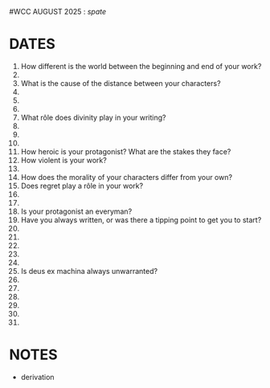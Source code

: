 #WCC AUGUST 2025 : *spate*
<!-- Atra Hasis -->

# DATES
1. How different is the world between the beginning and end of your work?
2. 
3. What is the cause of the distance between your characters?
4. 
5. 
6. 
7. What rôle does divinity play in your writing?
8. 
9. 
10. 
11. How heroic is your protagonist? What are the stakes they face?
12. How violent is your work?
13. 
14. How does the morality of your characters differ from your own?
15. Does regret play a rôle in your work? 
16. 
17. 
18. Is your protagonist an everyman? 
19. Have you always written, or was there a tipping point to get you to start?
20. 
21. 
22. 
23. 
24. 
25. Is deus ex machina always unwarranted?
26. 
27. 
28. 
29. 
30. 
31. 

# NOTES
- derivation
